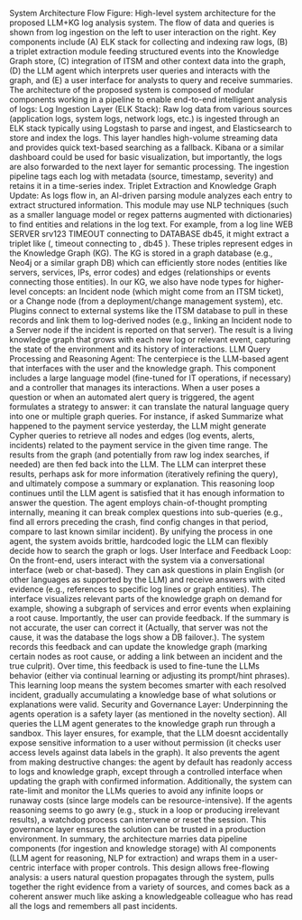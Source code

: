 System Architecture Flow
Figure: High-level system architecture for the proposed LLM+KG log analysis system. The flow of data and queries is shown from log ingestion on the left to user interaction on the right. Key components include (A) ELK stack for collecting and indexing raw logs, (B) a triplet extraction module feeding structured events into the Knowledge Graph store, (C) integration of ITSM and other context data into the graph, (D) the LLM agent which interprets user queries and interacts with the graph, and (E) a user interface for analysts to query and receive summaries.
The architecture of the proposed system is composed of modular components working in a pipeline to enable end-to-end intelligent analysis of logs:
 Log Ingestion Layer (ELK Stack): Raw log data from various sources (application logs, system logs, network logs, etc.) is ingested through an ELK stack  typically using Logstash to parse and ingest, and Elasticsearch to store and index the logs. This layer handles high-volume streaming data and provides quick text-based searching as a fallback. Kibana or a similar dashboard could be used for basic visualization, but importantly, the logs are also forwarded to the next layer for semantic processing. The ingestion pipeline tags each log with metadata (source, timestamp, severity) and retains it in a time-series index.
 Triplet Extraction and Knowledge Graph Update: As logs flow in, an AI-driven parsing module analyzes each entry to extract structured information. This module may use NLP techniques (such as a smaller language model or regex patterns augmented with dictionaries) to find entities and relations in the log text. For example, from a log line WEB SERVER srv123 TIMEOUT connecting to DATABASE db45, it might extract a triplet like (, timeout connecting to , db45 ). These triples represent edges in the Knowledge Graph (KG). The KG is stored in a graph database (e.g., Neo4j or a similar graph DB) which can efficiently store nodes (entities like servers, services, IPs, error codes) and edges (relationships or events connecting those entities). In our KG, we also have node types for higher-level concepts: an Incident node (which might come from an ITSM ticket), or a Change node (from a deployment/change management system), etc. Plugins connect to external systems like the ITSM database to pull in these records and link them to log-derived nodes (e.g., linking an Incident node to a Server node if the incident is reported on that server). The result is a living knowledge graph that grows with each new log or relevant event, capturing the state of the environment and its history of interactions.
 LLM Query Processing and Reasoning Agent: The centerpiece is the LLM-based agent that interfaces with the user and the knowledge graph. This component includes a large language model (fine-tuned for IT operations, if necessary) and a controller that manages its interactions. When a user poses a question or when an automated alert query is triggered, the agent formulates a strategy to answer: it can translate the natural language query into one or multiple graph queries. For instance, if asked Summarize what happened to the payment service yesterday, the LLM might generate Cypher queries to retrieve all nodes and edges (log events, alerts, incidents) related to the payment service in the given time range. The results from the graph (and potentially from raw log index searches, if needed) are then fed back into the LLM. The LLM can interpret these results, perhaps ask for more information (iteratively refining the query), and ultimately compose a summary or explanation. This reasoning loop continues until the LLM agent is satisfied that it has enough information to answer the question. The agent employs chain-of-thought prompting internally, meaning it can break complex questions into sub-queries (e.g., find all errors preceding the crash, find config changes in that period, compare to last known similar incident). By unifying the process in one agent, the system avoids brittle, hardcoded logic  the LLM can flexibly decide how to search the graph or logs.
 User Interface and Feedback Loop: On the front-end, users interact with the system via a conversational interface (web or chat-based). They can ask questions in plain English (or other languages as supported by the LLM) and receive answers with cited evidence (e.g., references to specific log lines or graph entities). The interface visualizes relevant parts of the knowledge graph on demand  for example, showing a subgraph of services and error events when explaining a root cause. Importantly, the user can provide feedback. If the summary is not accurate, the user can correct it (Actually, that server was not the cause, it was the database  the logs show a DB failover.). The system records this feedback and can update the knowledge graph (marking certain nodes as root cause, or adding a link between an incident and the true culprit). Over time, this feedback is used to fine-tune the LLMs behavior (either via continual learning or adjusting its prompt/hint phrases). This learning loop means the system becomes smarter with each resolved incident, gradually accumulating a knowledge base of what solutions or explanations were valid.
 Security and Governance Layer: Underpinning the agents operation is a safety layer (as mentioned in the novelty section). All queries the LLM agent generates to the knowledge graph run through a sandbox. This layer ensures, for example, that the LLM doesnt accidentally expose sensitive information to a user without permission (it checks user access levels against data labels in the graph). It also prevents the agent from making destructive changes: the agent by default has readonly access to logs and knowledge graph, except through a controlled interface when updating the graph with confirmed information. Additionally, the system can rate-limit and monitor the LLMs queries to avoid any infinite loops or runaway costs (since large models can be resource-intensive). If the agents reasoning seems to go awry (e.g., stuck in a loop or producing irrelevant results), a watchdog process can intervene or reset the session. This governance layer ensures the solution can be trusted in a production environment.
In summary, the architecture marries data pipeline components (for ingestion and knowledge storage) with AI components (LLM agent for reasoning, NLP for extraction) and wraps them in a user-centric interface with proper controls. This design allows free-flowing analysis: a users natural question propagates through the system, pulls together the right evidence from a variety of sources, and comes back as a coherent answer  much like asking a knowledgeable colleague who has read all the logs and remembers all past incidents.